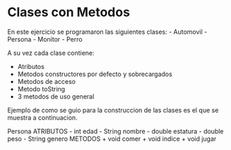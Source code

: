 <h1> Clases con Metodos </h1>
En este ejercicio se programaron las siguientes clases:
- Automovil
- Persona
- Monitor
- Perro

A su vez cada clase contiene: 
- Atributos
- Metodos constructores por defecto y sobrecargados
- Metodos de acceso
- Metodo toString
- 3 metodos de uso general

Ejemplo de como se guio para la construccion de las clases es el que se muestra a continuacion.

<tr> <th>Persona</th> <t/r>
<tr><th>
ATRIBUTOS
- int edad
- String nombre
- double estatura
- double peso
- String genero
</th> </tr>
<tr><th>
METODOS
+ void comer
+ void indice
+ void jugar
</th>
</tr>

